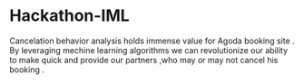 # Hackathon-IML
Cancelation behavior analysis holds immense value for Agoda booking site .
By leveraging mechine learning algorithms we can revolutionize our ability to make quick and provide our partners ,who may or may not cancel his booking .
